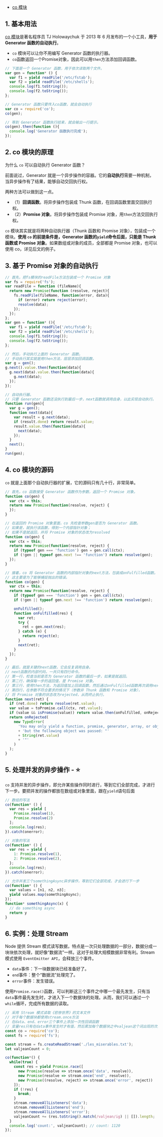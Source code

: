 - [co 模块](https://wangdoc.com/es6/generator-async.html#generator-%E5%87%BD%E6%95%B0%E7%9A%84%E6%B5%81%E7%A8%8B%E7%AE%A1%E7%90%86)

## 1. 基本用法
[co 模块](https://github.com/tj/co)是著名程序员 TJ Holowaychuk 于 2013 年 6 月发布的一个小工具，**用于 Generator 函数的自动执行**。

- `co` 模块可以让你不用编写 Generator 函数的执行器。
- `co`函数返回一个Promise对象，因此可以用`then`方法添加回调函数。
```js
// 下面是一个 Generator 函数，用于依次读取两个文件。
var gen = function* () {
  var f1 = yield readFile('/etc/fstab');
  var f2 = yield readFile('/etc/shells');
  console.log(f1.toString());
  console.log(f2.toString());
};

// Generator 函数只要传入co函数，就会自动执行
var co = require('co');
co(gen);

// 等到 Generator 函数执行结束，就会输出一行提示。
co(gen).then(function (){
  console.log('Generator 函数执行完成');
});
```

## 2. co 模块的原理
为什么 `co` 可以自动执行 Generator 函数？

前面说过，Generator 就是一个异步操作的容器。它的**自动执行**需要一种机制，当异步操作有了结果，能够自动交回执行权。

两种方法可以做到这一点。
- （1）**回调函数**。将异步操作包装成 Thunk 函数，在回调函数里面交回执行权。
- （2）**Promise 对象**。将异步操作包装成 Promise 对象，用`then`方法交回执行权。

`co` 模块其实就是将两种自动执行器（Thunk 函数和 Promise 对象），包装成一个模块。**使用 `co` 的前提条件是，Generator 函数的`yield`命令后面，只能是 Thunk 函数或 Promise 对象**。如果数组或对象的成员，全部都是 Promise 对象，也可以使用 co，详见后文的例子。

## 3. 基于 Promise 对象的自动执行
```js
// 首先，把fs模块的readFile方法包装成一个 Promise 对象
var fs = require('fs');
var readFile = function (fileName){
  return new Promise(function (resolve, reject){
    fs.readFile(fileName, function(error, data){
      if (error) return reject(error);
      resolve(data);
    });
  });
};
var gen = function* (){
  var f1 = yield readFile('/etc/fstab');
  var f2 = yield readFile('/etc/shells');
  console.log(f1.toString());
  console.log(f2.toString());
};

// 然后，手动执行上面的 Generator 函数。
// 手动执行其实就是用then方法，层层添加回调函数。
var g = gen();
g.next().value.then(function(data){
  g.next(data).value.then(function(data){
    g.next(data);
  });
});

// 自动执行器。
// 只要 Generator 函数还没执行到最后一步，next函数就调用自身，以此实现自动执行。
function run(gen){
  var g = gen();
  function next(data){
    var result = g.next(data);
    if (result.done) return result.value;
    result.value.then(function(data){
      next(data);
    });
  }
  next();
}
run(gen);
```
## 4. co 模块的源码
`co` 就是上面那个自动执行器的扩展，它的源码只有几十行，非常简单。
```js
// 首先，co 函数接受 Generator 函数作为参数，返回一个 Promise 对象。
function co(gen) {
  var ctx = this;
  return new Promise(function(resolve, reject) {
  });
}

// 在返回的 Promise 对象里面，co 先检查参数gen是否为 Generator 函数。
// 如果是，就执行该函数，得到一个内部指针对象；
// 如果不是就返回，并将 Promise 对象的状态改为resolved
function co(gen) {
  var ctx = this;
  return new Promise(function(resolve, reject) {
    if (typeof gen === 'function') gen = gen.call(ctx);
    if (!gen || typeof gen.next !== 'function') return resolve(gen);
  });
}

// 接着，co 将 Generator 函数的内部指针对象的next方法，包装成onFulfilled函数。
// 这主要是为了能够捕捉抛出的错误。
function co(gen) {
  var ctx = this;
  return new Promise(function(resolve, reject) {
    if (typeof gen === 'function') gen = gen.call(ctx);
    if (!gen || typeof gen.next !== 'function') return resolve(gen);

    onFulfilled();
    function onFulfilled(res) {
      var ret;
      try {
        ret = gen.next(res);
      } catch (e) {
        return reject(e);
      }
      next(ret);
    }
  });
}

// 最后，就是关键的next函数，它会反复调用自身。
// next函数的内部代码，一共只有四行命令。
// 第一行，检查当前是否为 Generator 函数的最后一步，如果是就返回。
// 第二行，确保每一步的返回值，是 Promise 对象。
// 第三行，使用then方法，为返回值加上回调函数，然后通过onFulfilled函数再次调用next函数。
// 第四行，在参数不符合要求的情况下（参数非 Thunk 函数和 Promise 对象），
// 将 Promise 对象的状态改为rejected，从而终止执行。
function next(ret) {
  if (ret.done) return resolve(ret.value);
  var value = toPromise.call(ctx, ret.value);
  if (value && isPromise(value)) return value.then(onFulfilled, onRejected);
  return onRejected(
    new TypeError(
      'You may only yield a function, promise, generator, array, or object, '
      + 'but the following object was passed: "'
      + String(ret.value)
      + '"'
    )
  );
}
```
## 5. 处理并发的异步操作 - ⭐
`co` 支持并发的异步操作，即允许某些操作同时进行，等到它们全部完成，才进行下一步。要把并发的操作都放在数组或对象里面，跟在`yield`语句后面
```js
// 数组的写法
co(function* () {
  var res = yield [
    Promise.resolve(1),
    Promise.resolve(2)
  ];
  console.log(res);
}).catch(onerror);

// 对象的写法
co(function* () {
  var res = yield {
    1: Promise.resolve(1),
    2: Promise.resolve(2),
  };
  console.log(res);
}).catch(onerror);

// 允许并发三个somethingAsync异步操作，等到它们全部完成，才会进行下一步
co(function* () {
  var values = [n1, n2, n3];
  yield values.map(somethingAsync);
});
function* somethingAsync(x) {
  // do something async
  return y
}
```
## 6. 实例：处理 Stream

Node 提供 Stream 模式读写数据，特点是一次只处理数据的一部分，数据分成一块块依次处理，就好像“数据流”一样。这对于处理大规模数据非常有利。Stream 模式使用 `EventEmitter API`，会释放三个事件。
- `data`事件：下一块数据块已经准备好了。
- `end`事件：整个“数据流”处理完了。
- `error`事件：发生错误。

使用`Promise.race()`函数，可以判断这三个事件之中哪一个最先发生，只有当`data`事件最先发生时，才进入下一个数据块的处理。从而，我们可以通过一个`while`循环，完成所有数据的读取。
```js
// 采用 Stream 模式读取《悲惨世界》的文本文件
// 对于每个数据块都使用stream.once方法
// 在data、end、error三个事件上添加一次性回调函数
// 变量res只有在data事件发生时才有值，然后累加每个数据块之中valjean这个词出现的次数。
const co = require('co');
const fs = require('fs');

const stream = fs.createReadStream('./les_miserables.txt');
let valjeanCount = 0;

co(function*() {
  while(true) {
    const res = yield Promise.race([
      new Promise(resolve => stream.once('data', resolve)),
      new Promise(resolve => stream.once('end', resolve)),
      new Promise((resolve, reject) => stream.once('error', reject))
    ]);
    if (!res) {
      break;
    }
    stream.removeAllListeners('data');
    stream.removeAllListeners('end');
    stream.removeAllListeners('error');
    valjeanCount += (res.toString().match(/valjean/ig) || []).length;
  }
  console.log('count:', valjeanCount); // count: 1120
});
```
